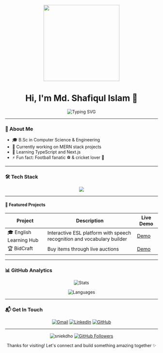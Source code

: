 <p align="center">
  <img src="https://raw.githubusercontent.com/sniekdho/sniekdho/main/cartoon-laptop.jpg" width="250" height="250" />
</p>
<h1 align="center">Hi, I'm Md. Shafiqul Islam 👋</h1>

<div align="center">
  <img src="https://readme-typing-svg.demolab.com?font=Fira+Code&pause=1000&color=FFD700&center=true&width=435&lines=Full-Stack+Web+Developer;Open-Source+Enthusiast;Continuous+Learner" alt="Typing SVG" />
</div>

---

### 🧠 About Me

- 🎓 B.Sc in Computer Science & Engineering
- 🔭 Currently working on MERN stack projects
- 🌱 Learning TypeScript and Next.js
- ⚡ Fun fact: Football fanatic ⚽ & cricket lover 🏏

---

### 🛠️ Tech Stack

<p align="center">
  <img src="https://skillicons.dev/icons?i=html,css,tailwind,js,react,nodejs,mongodb,express,vite,github,git,figma,c,cpp,java" />
</p>

---

#### 📂 Featured Projects

| Project | Description | Live Demo |
|---------|-----------|-----------|
| 🎓 English Learning Hub | Interactive ESL platform with speech recognition and vocabulary builder | [Demo](https://english-window.netlify.app/) |
| 🏆 BidCraft | Buy items through live auctions | [Demo](https://auctions-gallery.netlify.app/) |

---

### 📊 GitHub Analytics

<div align="center">
  
![Stats](https://github-readme-stats.vercel.app/api?username=sniekdho&show_icons=true&theme=radical&hide_border=true&bg_color=30,0f0c29,302b63&title_color=fff&icon_color=FFD700&custom_title=My%20Development%20Activity)
  
![Languages](https://github-readme-stats.vercel.app/api/top-langs/?username=sniekdho&layout=compact&theme=radical&hide_border=true&bg_color=30,0f0c29,302b63&title_color=fff)

</div>

---

### 📬 Get In Touch

<div align="center">

[![Gmail](https://img.shields.io/badge/Gmail-D14836?style=for-the-badge&logo=gmail&logoColor=white)](mailto:sniekdho@gmail.com)
[![LinkedIn](https://img.shields.io/badge/LinkedIn-0077B5?style=for-the-badge&logo=linkedin&logoColor=white)](https://www.linkedin.com/in/md-shafiqul-islam-754a19183/)
[![GitHub](https://img.shields.io/badge/GitHub-100000?style=for-the-badge&logo=github&logoColor=white)](https://github.com/sniekdho)

</div>

---

<p align="center">
  <img src="https://komarev.com/ghpvc/?username=sniekdho&label=Profile%20Views&color=0e75b6&style=flat" alt="sniekdho" /> 
  <a href="https://github.com/sniekdho?tab=followers"><img src="https://img.shields.io/github/followers/sniekdho?label=Followers&style=social" alt="GitHub Followers"></a>
</p>

<p align="center">
  Thanks for visiting! Let's connect and build something amazing together ✨
</p>
